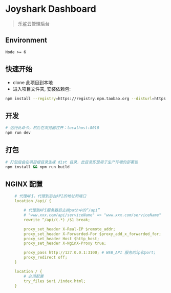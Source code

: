 # Joyshark Dashboard

> 乐鲨云管理后台

## Environment

`Node >= 6`

## 快速开始

 - clone 此项目到本地
 - 进入项目文件夹, 安装依赖包:

``` bash
npm install --registry=https://registry.npm.taobao.org --disturl=https://npm.taobao.org/dist
```

## 开发

``` bash
# 远行此命令，然后在浏览器打开：localhost:8010
npm run dev
```

## 打包

``` bash
# 打包后会在项目根目录生成 dist 目录，此目录即是用于生产环境的部署包
npm install && npm run build
```

## NGINX 配置

```yml
    # 代理API，代理到后台API的地址和端口
    location /api/ {

        # 代理到API服务器后去掉path中的“/api”
        # "www.xxx.com/api/serviceName" => "www.xxx.com/serviceName"
        rewrite ^/api/(.*) /$1 break;

        proxy_set_header X-Real-IP $remote_addr;
        proxy_set_header X-Forwarded-For $proxy_add_x_forwarded_for;
        proxy_set_header Host $http_host;
        proxy_set_header X-NginX-Proxy true;

        proxy_pass http://127.0.0.1:3100; # WEB_API 服务的ip和port;
        proxy_redirect off;
    }

    location / {
        # 必须配置
        try_files $uri /index.html; 
    }
```
